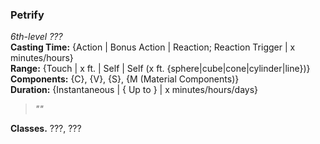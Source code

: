 ### Petrify  
*6th-level ???*  
**Casting Time:** {Action | Bonus Action | Reaction; Reaction Trigger | x minutes/hours}  
**Range:** {Touch | x ft. | Self | Self (x ft. {sphere|cube|cone|cylinder|line})}  
**Components:** {C}, {V}, {S}, {M (Material Components)}  
**Duration:** {Instantaneous | { Up to } | x minutes/hours/days}  

> *""*

**Classes.** ???, ???

